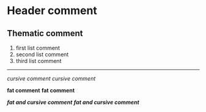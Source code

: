 # Header comment

## Thematic comment

1. first list comment
2. second list comment
3. third list comment

-------------------------------
_cursive comment_
*cursive comment*

__fat comment__
**fat comment**

___fat and cursive comment___
***fat and cursive comment***